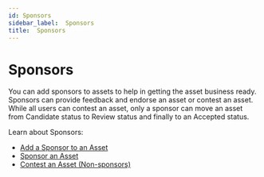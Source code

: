 ```yaml
---
id: Sponsors
sidebar_label:  Sponsors
title:  Sponsors
---
```


# Sponsors

You can add sponsors to assets to help in getting the asset business
ready. Sponsors can provide feedback and endorse an asset or contest an
asset. While all users can contest an asset, only a sponsor can move an
asset from Candidate status to Review status and finally to an Accepted
status.

Learn about Sponsors:

  - [Add a Sponsor to an Asset](Add_a_Sponsor_to_an_Asset.md)
  - [Sponsor an Asset](Sponsor_an_Asset.md)
  - [Contest an Asset (Non-sponsors)](Contest_an_Asset_Non-sponsors.md)
